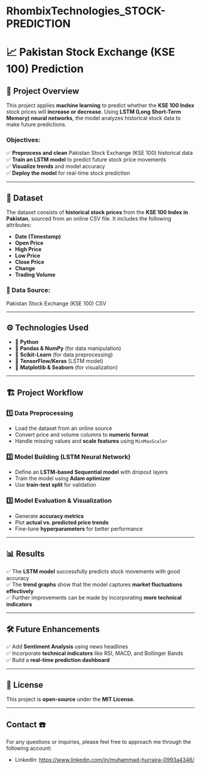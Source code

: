 # RhombixTechnologies_STOCK-PREDICTION
# 📈 Pakistan Stock Exchange (KSE 100) Prediction

## 🚀 Project Overview
This project applies **machine learning** to predict whether the **KSE 100 Index** stock prices will **increase or decrease**. Using **LSTM (Long Short-Term Memory) neural networks**, the model analyzes historical stock data to make future predictions.

### Objectives:
✅ **Preprocess and clean** Pakistan Stock Exchange (KSE 100) historical data  
✅ **Train an LSTM model** to predict future stock price movements  
✅ **Visualize trends** and model accuracy  
✅ **Deploy the model** for real-time stock prediction  

---

## 📂 Dataset
The dataset consists of **historical stock prices** from the **KSE 100 Index in Pakistan**, sourced from an online CSV file. It includes the following attributes:

- **Date (Timestamp)**
- **Open Price**
- **High Price**
- **Low Price**
- **Close Price**
- **Change**
- **Trading Volume**

### 📌 Data Source:
Pakistan Stock Exchange (KSE 100) CSV

---

## ⚙️ Technologies Used
- 🔹 **Python**
- 🔹 **Pandas & NumPy** (for data manipulation)
- 🔹 **Scikit-Learn** (for data preprocessing)
- 🔹 **TensorFlow/Keras** (LSTM model)
- 🔹 **Matplotlib & Seaborn** (for visualization)

---

## 🏗️ Project Workflow

### 1️⃣ Data Preprocessing
- Load the dataset from an online source
- Convert price and volume columns to **numeric format**
- Handle missing values and **scale features** using `MinMaxScaler`

### 2️⃣ Model Building (LSTM Neural Network)
- Define an **LSTM-based Sequential model** with dropout layers
- Train the model using **Adam optimizer**
- Use **train-test split** for validation

### 3️⃣ Model Evaluation & Visualization
- Generate **accuracy metrics**
- Plot **actual vs. predicted price trends**
- Fine-tune **hyperparameters** for better performance

---

## 📊 Results
✅ The **LSTM model** successfully predicts stock movements with good accuracy  
✅ The **trend graphs** show that the model captures **market fluctuations effectively**  
✅ Further improvements can be made by incorporating **more technical indicators**  

---

## 🛠️ Future Enhancements
✅ Add **Sentiment Analysis** using news headlines  
✅ Incorporate **technical indicators** like RSI, MACD, and Bollinger Bands  
✅ Build a **real-time prediction dashboard**  

---

## 📜 License
This project is **open-source** under the **MIT License**.

---

## Contact ☎️
For any questions or inquiries, please feel free to approach me through the following account:
- LinkedIn: https://www.linkedin.com/in/muhammad-hurraira-0993a4346/
